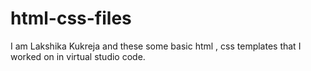 # html-css-files
I am Lakshika Kukreja and these some basic html , css templates that I worked on in virtual studio code.
